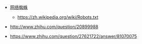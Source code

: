 * [网络蜘蛛](https://zh.wikipedia.org/wiki/%E7%B6%B2%E8%B7%AF%E8%9C%98%E8%9B%9B)
  * https://zh.wikipedia.org/wiki/Robots.txt

* http://www.zhihu.com/question/20899988
* https://www.zhihu.com/question/27621722/answer/81070075
